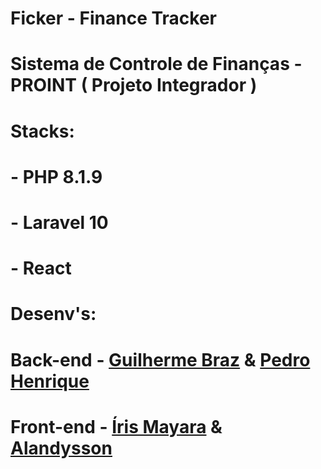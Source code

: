 # Ficker - Finance Tracker
# Sistema de Controle de Finanças - PROINT ( Projeto Integrador )

# Stacks:
# - PHP 8.1.9
# - Laravel 10
# - React

# Desenv's:
# Back-end - <a href="github.com/gbzzz">Guilherme Braz</a> & <a href="github.com/gbzzz">Pedro Henrique</a>
# Front-end - <a href="github.com/gbzzz">Íris Mayara</a> & <a href="github.com/gbzzz">Alandysson</a>
